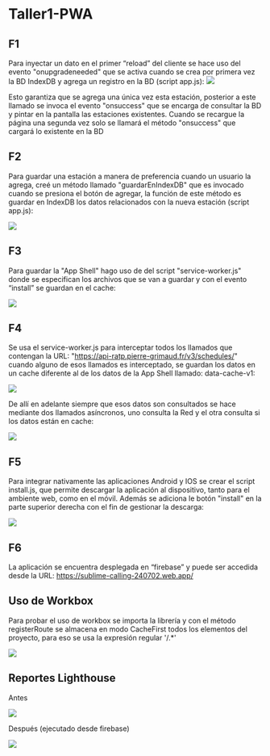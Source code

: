 # Taller1-PWA
## F1
Para inyectar un dato en el primer “reload” del cliente se hace uso del evento "onupgradeneeded" que se activa cuando se crea por primera vez la BD IndexDB y agrega un registro en la BD (script app.js):
![](https://github.com/nlemarodriguez/Taller1-PWA/blob/master/static/f1_1.png)

Esto garantiza que se agrega una única vez esta estación, posterior a este llamado se invoca el evento "onsuccess" que se encarga de consultar la BD y pintar en la pantalla las estaciones existentes. Cuando se recargue la página una segunda vez solo se llamará el método "onsuccess" que cargará lo existente en la BD

## F2
Para guardar una estación a manera de preferencia cuando un usuario la agrega, creé un método llamado "guardarEnIndexDB" que es invocado cuando se presiona el botón de agregar, la función de este método es guardar en IndexDB los datos relacionados con la nueva estación (script app.js):

![](https://github.com/nlemarodriguez/Taller1-PWA/blob/master/static/f2.png)

## F3
Para guardar la "App Shell" hago uso de del script "service-worker.js" donde se especifican los archivos que se van a guardar y con el evento “install” se guardan en el cache:

![](https://github.com/nlemarodriguez/Taller1-PWA/blob/master/static/f3_1.png)

## F4
Se usa el service-worker.js para interceptar todos los llamados que contengan la URL: "https://api-ratp.pierre-grimaud.fr/v3/schedules/" cuando alguno de esos llamados es interceptado, se guardan los datos en un cache diferente al de los datos de la App Shell llamado: data-cache-v1:

![](https://github.com/nlemarodriguez/Taller1-PWA/blob/master/static/f4.png)

De allí en adelante siempre que esos datos son consultados se hace mediante dos llamados asíncronos, uno consulta la Red y el otra consulta si los datos están en cache:

![](https://github.com/nlemarodriguez/Taller1-PWA/blob/master/static/f4_1.png)

## F5
Para integrar nativamente las aplicaciones Android y IOS se crear el script install.js, que permite descargar la aplicación al dispositivo, tanto para el ambiente web, como en el móvil. Además se adiciona le botón "install" en la parte superior derecha con el fin de gestionar la descarga:

![](https://github.com/nlemarodriguez/Taller1-PWA/blob/master/static/f5.png)

## F6
La aplicación se encuentra desplegada en “firebase” y puede ser accedida desde la URL: https://sublime-calling-240702.web.app/

## Uso de Workbox
Para probar el uso de workbox se importa la librería y con el método registerRoute se almacena en modo CacheFirst todos los elementos del proyecto, para eso se usa la expresión regular '/.*'

![](https://github.com/nlemarodriguez/Taller1-PWA/blob/master/static/workbox.png)

## Reportes Lighthouse 
Antes

![](https://github.com/nlemarodriguez/Taller1-PWA/blob/master/static/lighthouse_antes.png)


Después (ejecutado desde firebase)

![](https://github.com/nlemarodriguez/Taller1-PWA/blob/master/static/lighthouse_despues.png)

